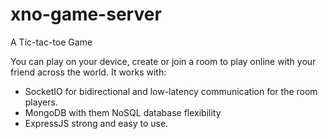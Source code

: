 # xno-game-server

A Tic-tac-toe Game

You can play on your device, create or join a room to play online with your friend across the world. It works with:
- SocketIO for bidirectional and low-latency communication for the room players.
- MongoDB with them NoSQL database flexibility
- ExpressJS strong and easy to use. 
